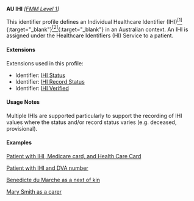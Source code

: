 **AU IHI**  *[[FMM Level 1](guidance.html)]*

This identifier profile defines an Individual Healthcare Identifier (IHI)[<sup>[1]</sup>](http://meteor.aihw.gov.au/content/index.phtml/itemId/699117){:target="_blank"}[<sup>[2]</sup>](https://developer.digitalhealth.gov.au/specifications/national-infrastructure/ep-1826-2014/nehta-1163-2010){:target="_blank"} in an Australian context. An IHI is assigned under the Healthcare Identifiers (HI) Service to a patient.


#### Extensions
Extensions used in this profile:
* Identifier: [IHI Status](StructureDefinition-ihi-status.html)
* Identifier: [IHI Record Status](StructureDefinition-ihi-record-status.html)
* Identifier: [IHI Verified](StructureDefinition-ihi-verified.html)


#### Usage Notes

Multiple IHIs are supported particularly to support the recording of IHI values where the status and/or record status varies (e.g. deceased, provisional).


#### Examples

[Patient with IHI, Medicare card, and Health Care Card](Patient-example0.html)

[Patient with IHI and DVA number](Patient-example1.html)

[Benedicte du Marche as a next of kin](RelatedPerson-example0.html)

[Mary Smith as a carer](RelatedPerson-example1.html)